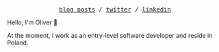 <p align="center">
  <samp>
    <a href="https://workdir.io">blog posts</a> /    
    <a href="https://twitter.com/workdir-custom">twitter</a> /
    <a href="https://www.linkedin.com/in/me-pl">linkedin</a>
  </samp>
</p>

Hello, I'm Oliver 👋

At the moment, I work as an entry-level software developer and reside in Poland.

